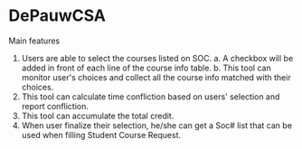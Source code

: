 # DePauwCSA

Main features
1.	Users are able to select the courses listed on SOC.
  a. A checkbox will be added in front of each line of the course info table.
  b. This tool can monitor user's choices and collect all the course info matched with their choices.
2.	This tool can calculate time confliction based on users' selection and report confliction.
3.	This tool can accumulate the total credit.
4.	When user finalize their selection, he/she can get a Soc# list that can be used when filling Student Course Request.
